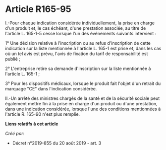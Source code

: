 # Article R165-95

I.-Pour chaque indication considérée individuellement, la prise en charge d'un produit et, le cas échéant, d'une prestation
associée, au titre de l'article L. 165-1-5 cesse lorsque l'un des événements suivants intervient :

1° Une décision relative à l'inscription ou au refus d'inscription de cette indication sur la liste mentionnée à l'article L.
165-1 est prise et, dans les cas où un tel avis est prévu, l'avis de fixation du tarif de responsabilité est publié ;

2° L'entreprise retire sa demande d'inscription sur la liste mentionnée à l'article L. 165-1 ;

3° Pour les dispositifs médicaux, lorsque le produit fait l'objet d'un retrait du marquage "CE" dans l'indication considérée.

II.-Un arrêté des ministres chargés de la santé et de la sécurité sociale peut également mettre fin à la prise en charge d'un
produit ou d'une prestation, dans une indication considérée, lorsque l'une des conditions mentionnées à l'article R. 165-90
n'est plus remplie.

**Liens relatifs à cet article**

_Créé par_:

  - Décret n°2019-855 du 20 août 2019 - art. 3
